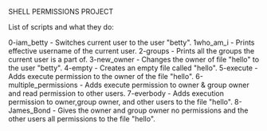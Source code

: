 SHELL PERMISSIONS PROJECT

List of scripts and what they do:

0-iam_betty	       - Switches current user to the user "betty".
1who_am_i	       - Prints effective username of the current user.
2-groups  	       - Prints all the groups the current user is a part of.
3-new_owner	       - Changes the owner of file "hello" to the user "betty".
4-empty      	       - Creates an empty file called "hello". 
5-execute  	       - Adds execute permission to the owner of the file "hello".
6-multiple_permissions - Adds execute permission to owner & group owner and read permission to other users.
7-everbody	       - Adds execution permission to owner,group owner, and other users to the file "hello".
8-James_Bond	       - Gives the owner and group owner no permissions and the other users all permissions to the file "hello".


